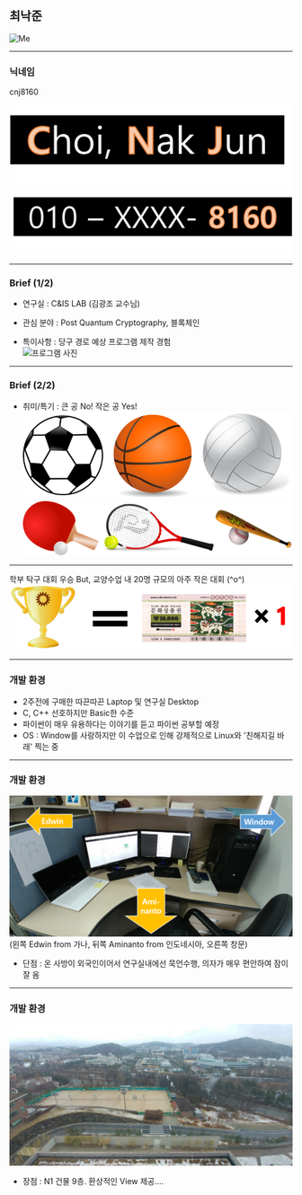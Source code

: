 ## 최낙준

![Me](images/Me.png)  

---

### 닉네임
 cnj8160
 
![NJ_name](images/NJ_name.png)
![NJ_number](images/NJ_number.png)

---

### Brief (1/2)
 - 연구실 : C&IS LAB (김광조 교수님)

 - 관심 분야 : Post Quantum Cryptography, 블록체인
 
 - 특이사항 : 당구 경로 예상 프로그램 제작 경험  
 ![프로그램 사진]()
 
---
### Brief (2/2)
 - 취미/특기 : 큰 공 No! 작은 공 Yes!  
![NJ-hate](images/NJ-hate.png)  
![NJ-love](images/NJ-love.png)

---

학부 탁구 대회 우승
But, 교양수업 내 20명 규모의 아주 작은 대회 (^o^)  
![NJ_contest](images/NJ_contest.png)

---

### 개발 환경
 - 2주전에 구매한 따끈따끈 Laptop 및 연구실 Desktop
 - C, C++ 선호하지만 Basic한 수준
 - 파이썬이 매우 유용하다는 이야기를 듣고 파이썬 공부할 예정
 - OS : Window를 사랑하지만 이 수업으로 인해 강제적으로 Linux와 '친해지길 바래' 찍는 중

---

### 개발 환경

![my_seat](images/my_seat.png)  
(왼쪽 Edwin from 가나, 뒤쪽 Aminanto from 인도네시아, 오른쪽 창문)  
 - 단점 : 온 사방이 외국인이어서 연구실내에선 묵언수행, 의자가 매우 편안하여 잠이 잘 옴

---
### 개발 환경

![Lab_view](images/Lab_view.jpg)   
 - 장점 : N1 건물 9층. 환상적인 View 제공....

